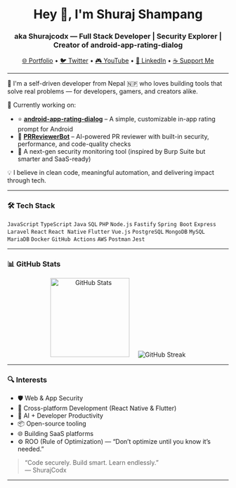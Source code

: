 <h1 align="center">Hey 👋, I'm Shuraj Shampang</h1>
<h3 align="center">aka Shurajcodx — Full Stack Developer | Security Explorer | Creator of android-app-rating-dialog</h3>

<p align="center">
  <a href="https://surajrai.name.np">🌐 Portfolio</a> •
  <a href="https://twitter.com/shurajcodx_">🐦 Twitter</a> •
  <a href="https://www.youtube.com/@SJDrukYT">🎮 YouTube</a> •
  <a href="https://www.linkedin.com/in/shuraj-shampang-9ab602b5/">💼 LinkedIn</a> •
  <a href="https://app.streamersalert.com/donate/shuraj-shampang">☕ Support Me</a>
</p>

---

🧠 I'm a self-driven developer from Nepal 🇳🇵 who loves building tools that solve real problems — for developers, gamers, and creators alike.

🚀 Currently working on:
- ⭐ **[android-app-rating-dialog](https://github.com/shurajcodx/android-app-rating-dialog)** – A simple, customizable in-app rating prompt for Android
- 🤖 **[PRReviewerBot](https://github.com/shurajcodx/PRReviewerBot)** – AI-powered PR reviewer with built-in security, performance, and code-quality checks
- 🔐 A next-gen security monitoring tool (inspired by Burp Suite but smarter and SaaS-ready)

💡 I believe in clean code, meaningful automation, and delivering impact through tech.

---

### 🛠️ Tech Stack
`JavaScript` `TypeScript` `Java` `SQL` `PHP` `Node.js` `Fastify` `Spring Boot` `Express` `Laravel` `React` `React Native` `Flutter` `Vue.js` `PostgreSQL` `MongoDB` `MySQL` `MariaDB` `Docker` `GitHub Actions` `AWS` `Postman` `Jest`

---

### 📊 GitHub Stats

<p align="center">
  <img src="https://github-readme-stats-git-main-shurajcodxs-projects.vercel.app/api?username=shurajcodx&show_icons=true&theme=codeSTACKr&hide_border=true&border_radius=10&short_numbers=true" alt="GitHub Stats" height="180" />
  &nbsp;&nbsp;&nbsp;
  <img src="https://github-readme-streak-stats-gold-three.vercel.app?user=shurajcodx&theme=deuteranopia-friendly-theme&hide_border=true&border_radius=10&short_numbers=true" alt="GitHub Streak" />
</p>


---

### 🔍 Interests

- 🛡️ Web & App Security
- 📱 Cross-platform Development (React Native & Flutter)
- 🤖 AI + Developer Productivity
- 📦 Open-source tooling
- 🌐 Building SaaS platforms
- ⚙️ ROO (Rule of Optimization) — “Don’t optimize until you know it’s needed.”

> “Code securely. Build smart. Learn endlessly.”  
> — ShurajCodx

---
